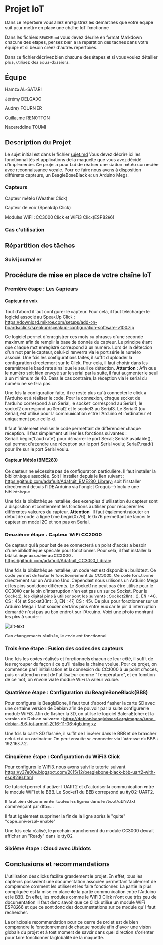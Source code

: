 # Projet IoT

Dans ce repertoire vous allez enregistrez les démarches que votre équipe suit
pour mettre en place une chaîne IoT fonctionnel.

Dans les fichiers `README.md` vous devez décrire en format Markdown chacune des étapes, pensez bien à la répartition des tâches dans votre équipe et si besoin créez d'autres repertoires.

Dans ce fichier décrivez bien chacune des étapes et si vous voulez détailler plus, utilisez des sous-dossiers.

## Équipe
Hamza AL-SATARI

Jérémy DELGADO

Audrey FOURNIER

Guillaume RENOTTON

Nacereddine TOUMI

## Description du Projet

Le sujet initial est dans le fichier [sujet.md](sujet.md)
Vous devez décrire ici les fonctionnalités et applications de la maquette que vous avez décidé d'implementer.
Ce projet a pour but de réaliser une station météo connectée avec reconnaissance vocale. Pour ce faire nous avons à disposition différents capteurs, un BeagleBoneBlack et un Arduino Mega.

### Capteurs

Capteur météo (Weather Click)

Capteur de voix (SpeakUp Click)

Modules WiFi : CC3000 Click et WiFi3 Click(ESP8266)

### Cas d'utilisation



## Répartition des tâches



### Suivi journalier



## Procédure de mise en place de votre chaîne IoT

### Première étape : Les Capteurs

#### Capteur de voix

Tout d'abord il faut configurer le capteur. Pour cela, il faut télécharger le logiciel associé au SpeakUp Click : https://download.mikroe.com/setups/add-on-boards/click/speakup/speakup-configuration-software-v100.zip

Ce logiciel permet d'enregistrer des mots ou phrases d'une seconde maximum afin de remplir la base de donnée du capteur. Le principe étant que chaque mot enregistré correspond à un numéro. Lors de la détection d'un mot par le capteur, celui-ci renverra via le port série le numéro associé. Une fois les configurations faites, il suffit d'uploader la configuration directement sur le Click. Pour cela, il faut choisir dans les paramètres le baud rate ainsi que le seuil de détection. <b>Attention</b> : Afin que le numéro soit bien envoyé sur le serial par la suite, il faut augmenter le seuil à un minimum de 40. Dans le cas contraire, la réception via le serial du numéro ne se fera pas.

Une fois la configuration faite, il ne reste plus qu'à connecter le click à l'Arduino et à réaliser le code. Pour la connexion, chaque socket de l'arduino correspond à un Serial, le socket1 correspond au Serial1, le socket2 correspond au Serial2 et le socket3 au Serial3. Le Serial0 (ou Serial), est utilisé pour la communication entre l'Arduino et l'ordinateur et uniquement pour celle-ci.

Il faut finalement réaliser le code permettant de différencier chaque réception. Il faut simplement utiliser les fonctions suivantes : Serial?.begin('baud rate') pour démarrer le port Serial; Serial?.available(), qui permet d'attendre une réception sur le port Serial voulu; Serial?.read() pour lire sur le port Serial voulu.


#### Capteur Météo (BME280)

Ce capteur ne nécessite pas de configuration particulière. Il faut installer la bibliothèque associée. Soit l'installer depuis le lien suivant : https://github.com/adafruit/Adafruit_BME280_Library; soit l'installer directement depuis l'IDE Arduino via l'onglet Croquis-->Inclure une bibliothèque.

Une fois la bibliothèque installée, des exemples d'utilisation du capteur sont à disposition et contiennent les fonctions à utiliser pour récupérer les différentes valeures du capteur. <b>Attention : </b>Il faut également rajouter en début de code la ligne bme.begin(0x76), le 0x76 permettant de lancer le capteur en mode I2C et non pas en Serial. 


### Deuxième étape : Capteur WiFi CC3000

Ce capteur qui à pour but de se connecter à un point d'accès a besoin d'une bibliothèque spéciale pour fonctionner. Pour cela, il faut installer la bibliothèqe associée au CC3000 : https://github.com/adafruit/Adafruit_CC3000_Library

Une fois la bibliothèque installée, un code test est disponible : buildtest. Ce code permet de tester le fonctionnement du CC3000. Ce code fonctionne directement sur un Arduino Uno. Cependant nous utilisons un Arduino Mega et les pins sont donc différents. Le Socket1 ne peut pas être utilisé pour le CC3000 car le pin d'interruption n'en est pas un sur ce Socket. Pour le Socket2, les digital pins à utiliser sont les suivants : Socket2(Int : 2, EN : 48, CS : 46) et Socket3(Int : 3, EN : 47, CS : 45).
De plus pour fonctionner sur un Arduino Mega il faut souder certains pins entre eux car le pin d'interruption demandé n'est pas au bon endroit sur l'Arduino. Voici une photo montrant les pins à souder : 

![alt-text](https://github.com/CPELyon/projet-iot-5a-2019-2020-jangh/blob/master/images/SoudageCC3000_LI.jpg)

Ces changements réalisés, le code est fonctionnel.

### Troisième étape : Fusion des codes des capteurs

Une fois les codes réalisés et fonctionnels chacun de leur côté, il suffit de les regrouper de façon à ce qu'il réalise la chaine voulue. Pour ce projet, on commence par l'initialisation et la connexion du CC3000 à un point d'accès, puis on attend un mot de l'utilisateur comme "Température", et en fonction de ce mot, on envoie via le module WiFi la valeur voulue.

### Quatrième étape : Configuration du BeagleBoneBlack(BBB)

Pour configurer le BeagleBone, il faut tout d'abord flasher la carte SD avec une certaine version de Debian afin de pouvoir par la suite configurer le module WiFi3. Afin de flasher la SD, on utilise le logiciel BalenaEtcher et la version de Debian suivante : https://debian.beagleboard.org/images/bone-debian-8.6-iot-armhf-2016-11-06-4gb.img.xz

Une fois la carte SD flashée, il suffit de l'insérer dans le BBB et de brancher celui-ci à un ordinateur. On peut ensuite se connecter via l'adresse du BBB : 192.168.7.2.


### Cinquième étape : Configuration du WiFi3 Click

Pour configurer le WiFi3, nous avons suivi le tutoriel suivant : https://v37e00e.blogspot.com/2015/12/beaglebone-black-bbb-uart2-with-esp8266.html

Ce tutoriel permet d'activer l'UART2 et d'autoriser la communication entre le module WiFi et le BBB. Le Socket1 du BBB correpsond au ttyO2-UART2.

Il faut bien décommenter toutes les lignes dans le /boot/uENV.txt commençant par dtb=... 

Il faut également supprimer la fin de la ligne après le "quite" : "cape_universal=enable"

Une fois cela réalisé, le prochain branchement du module CC3000 devrait afficher un "Ready" dans le ttyO2.

### Sixième étape : Cloud avec Ubidots

## Conclusions et recommandations

L'utilisation des clicks facilite grandement le projet. En effet, tous les capteurs possèdent une documentation associée permettant facilement de comprendre comment les utiliser et les faire fonctionner. La partie la plus compliquée est la mise en place de la partie communication entre l'Arduino et le BBB. En effet, les modules comme le WiFi3 Click n'ont que très peu de documentation. Il faut donc savoir que ce Click utilise un module WiFi ESP8266 et que ce sont donc des documentations sur ce module qu'il faut rechercher. 

La principale recommendation pour ce genre de projet est de bien comprendre le fonctionnement de chaque module afin d'avoir une vision globale du projet et à tout moment de savoir dans quel direction s'orienter pour faire fonctionner la globalité de la maquette.
